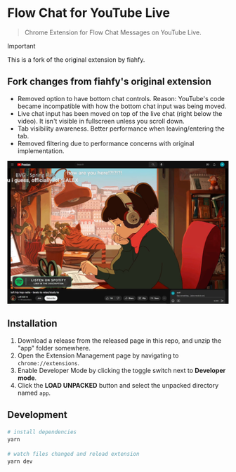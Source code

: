 # Flow Chat for YouTube Live
> Chrome Extension for Flow Chat Messages on YouTube Live.

> [!IMPORTANT]
> This is a fork of the original extension by fiahfy.

## Fork changes from fiahfy's original extension

- Removed option to have bottom chat controls. Reason: YouTube's code became incompatible with how the bottom chat input was being moved.
- Live chat input has been moved on top of the live chat (right below the video). It isn't visible in fullscreen unless you scroll down.
- Tab visibility awareness. Better performance when leaving/entering the tab.
- Removed filtering due to performance concerns with original implementation.

![screenshot](.github/img/screenshot0.jpg)

## Installation

1. Download a release from the released page in this repo, and unzip the "app" folder somewhere.
2. Open the Extension Management page by navigating to `chrome://extensions`.
3. Enable Developer Mode by clicking the toggle switch next to **Developer mode**.
4. Click the **LOAD UNPACKED** button and select the unpacked directory named `app`.

## Development

```bash
# install dependencies
yarn

# watch files changed and reload extension
yarn dev
```
